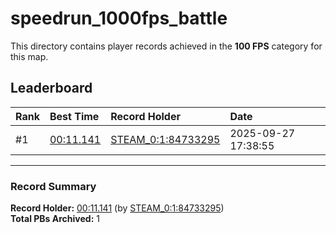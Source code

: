 # speedrun_1000fps_battle

This directory contains player records achieved in the **100 FPS** category for this map.

## Leaderboard

| Rank | Best Time | Record Holder | Date                |
| :--- | :-------- | :------------ | :------------------ |
| #1   | [00:11.141](./00011141_STEAM_0_1_84733295_20250927-173855.zip) | [STEAM_0:1:84733295](https://speedrun16.com/profile/STEAM_0:1:84733295)   | 2025-09-27 17:38:55 |

---

### Record Summary
**Record Holder:** [00:11.141](./00011141_STEAM_0_1_84733295_20250927-173855.zip) (by [STEAM_0:1:84733295](https://speedrun16.com/profile/STEAM_0:1:84733295))  
**Total PBs Archived:** 1